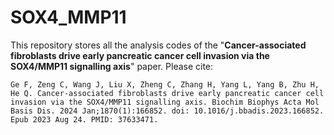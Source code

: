 # SOX4_MMP11
This repository stores all the analysis codes of the "**Cancer-associated fibroblasts drive early pancreatic cancer cell invasion via the SOX4/MMP11 signalling axis**" paper. Please cite:

```
Ge F, Zeng C, Wang J, Liu X, Zheng C, Zhang H, Yang L, Yang B, Zhu H, He Q. Cancer-associated fibroblasts drive early pancreatic cancer cell invasion via the SOX4/MMP11 signalling axis. Biochim Biophys Acta Mol Basis Dis. 2024 Jan;1870(1):166852. doi: 10.1016/j.bbadis.2023.166852. Epub 2023 Aug 24. PMID: 37633471.
```

